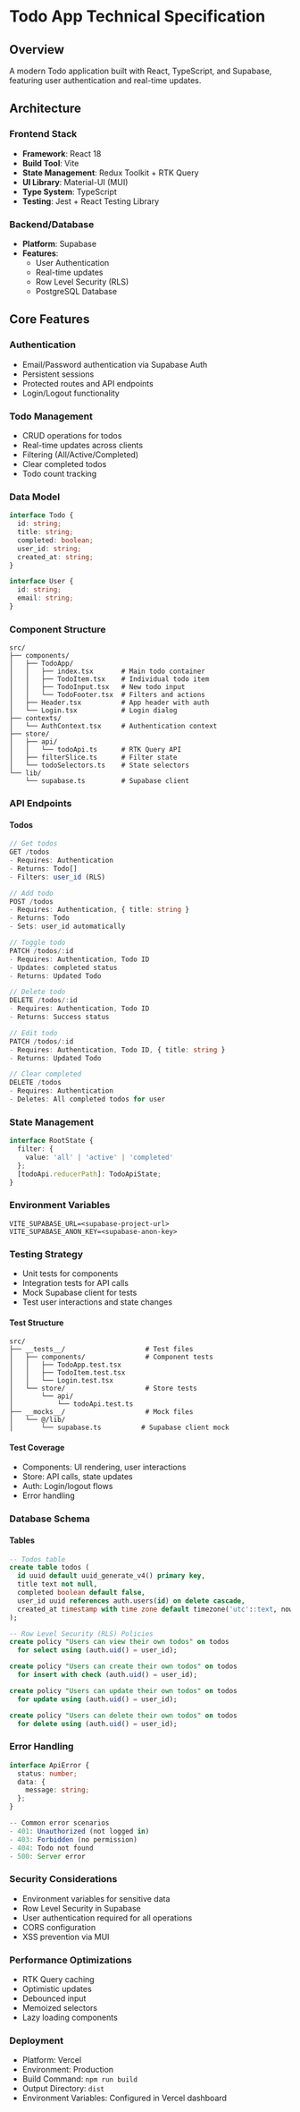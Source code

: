 # Todo App Technical Specification

## Overview
A modern Todo application built with React, TypeScript, and Supabase, featuring user authentication and real-time updates.

## Architecture

### Frontend Stack
- **Framework**: React 18
- **Build Tool**: Vite
- **State Management**: Redux Toolkit + RTK Query
- **UI Library**: Material-UI (MUI)
- **Type System**: TypeScript
- **Testing**: Jest + React Testing Library

### Backend/Database
- **Platform**: Supabase
- **Features**:
  - User Authentication
  - Real-time updates
  - Row Level Security (RLS)
  - PostgreSQL Database

## Core Features

### Authentication
- Email/Password authentication via Supabase Auth
- Persistent sessions
- Protected routes and API endpoints
- Login/Logout functionality

### Todo Management
- CRUD operations for todos
- Real-time updates across clients
- Filtering (All/Active/Completed)
- Clear completed todos
- Todo count tracking

### Data Model

```typescript
interface Todo {
  id: string;
  title: string;
  completed: boolean;
  user_id: string;
  created_at: string;
}

interface User {
  id: string;
  email: string;
}
```

### Component Structure
```
src/
├── components/
│   ├── TodoApp/
│   │   ├── index.tsx       # Main todo container
│   │   ├── TodoItem.tsx    # Individual todo item
│   │   ├── TodoInput.tsx   # New todo input
│   │   └── TodoFooter.tsx  # Filters and actions
│   ├── Header.tsx          # App header with auth
│   └── Login.tsx           # Login dialog
├── contexts/
│   └── AuthContext.tsx     # Authentication context
├── store/
│   ├── api/
│   │   └── todoApi.ts      # RTK Query API
│   ├── filterSlice.ts      # Filter state
│   └── todoSelectors.ts    # State selectors
└── lib/
    └── supabase.ts         # Supabase client
```

### API Endpoints

#### Todos
```typescript
// Get todos
GET /todos
- Requires: Authentication
- Returns: Todo[]
- Filters: user_id (RLS)

// Add todo
POST /todos
- Requires: Authentication, { title: string }
- Returns: Todo
- Sets: user_id automatically

// Toggle todo
PATCH /todos/:id
- Requires: Authentication, Todo ID
- Updates: completed status
- Returns: Updated Todo

// Delete todo
DELETE /todos/:id
- Requires: Authentication, Todo ID
- Returns: Success status

// Edit todo
PATCH /todos/:id
- Requires: Authentication, Todo ID, { title: string }
- Returns: Updated Todo

// Clear completed
DELETE /todos
- Requires: Authentication
- Deletes: All completed todos for user
```

### State Management
```typescript
interface RootState {
  filter: {
    value: 'all' | 'active' | 'completed'
  };
  [todoApi.reducerPath]: TodoApiState;
}
```

### Environment Variables
```
VITE_SUPABASE_URL=<supabase-project-url>
VITE_SUPABASE_ANON_KEY=<supabase-anon-key>
```

### Testing Strategy
- Unit tests for components
- Integration tests for API calls
- Mock Supabase client for tests
- Test user interactions and state changes

#### Test Structure
```
src/
├── __tests__/                    # Test files
│   ├── components/               # Component tests
│   │   ├── TodoApp.test.tsx
│   │   ├── TodoItem.test.tsx
│   │   └── Login.test.tsx
│   └── store/                    # Store tests
│       └── api/
│           └── todoApi.test.ts
├── __mocks__/                    # Mock files
│   └── @/lib/
│       └── supabase.ts          # Supabase client mock
```

#### Test Coverage
- Components: UI rendering, user interactions
- Store: API calls, state updates
- Auth: Login/logout flows
- Error handling

### Database Schema

#### Tables
```sql
-- Todos table
create table todos (
  id uuid default uuid_generate_v4() primary key,
  title text not null,
  completed boolean default false,
  user_id uuid references auth.users(id) on delete cascade,
  created_at timestamp with time zone default timezone('utc'::text, now()),
);

-- Row Level Security (RLS) Policies
create policy "Users can view their own todos" on todos
  for select using (auth.uid() = user_id);

create policy "Users can create their own todos" on todos
  for insert with check (auth.uid() = user_id);

create policy "Users can update their own todos" on todos
  for update using (auth.uid() = user_id);

create policy "Users can delete their own todos" on todos
  for delete using (auth.uid() = user_id);
```

### Error Handling
```typescript
interface ApiError {
  status: number;
  data: {
    message: string;
  };
}

-- Common error scenarios
- 401: Unauthorized (not logged in)
- 403: Forbidden (no permission)
- 404: Todo not found
- 500: Server error
```

### Security Considerations
- Environment variables for sensitive data
- Row Level Security in Supabase
- User authentication required for all operations
- CORS configuration
- XSS prevention via MUI

### Performance Optimizations
- RTK Query caching
- Optimistic updates
- Debounced input
- Memoized selectors
- Lazy loading components

### Deployment
- Platform: Vercel
- Environment: Production
- Build Command: `npm run build`
- Output Directory: `dist`
- Environment Variables: Configured in Vercel dashboard 